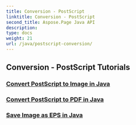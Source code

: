 ```yaml
---
title: Conversion - PostScript
linktitle: Conversion - PostScript
second_title: Aspose.Page Java API
description: 
type: docs
weight: 21
url: /java/postscript-conversion/
---
```


## Conversion - PostScript Tutorials
### [Convert PostScript to Image in Java](./to-image/)
### [Convert PostScript to PDF in Java](./to-pdf/)
### [Save Image as EPS in Java](./save-image-as-eps/)